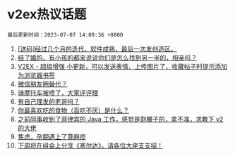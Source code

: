 # v2ex热议话题

`最后更新时间：2023-07-07 14:09:36 +0800`

1. [[送码]经过几个月的迭代，软件成熟，最后一次发创造区。](https://www.v2ex.com/t/954786)
1. [结了婚的、有小孩的都来说说你们是怎么找到另一半的，相亲吗？](https://www.v2ex.com/t/954745)
1. [V2EX - 超级增强 小更新，可以发送表情、上传图片了，收藏帖子时提示添加为浏览器书签](https://www.v2ex.com/t/954772)
1. [微信朋友圈替代？](https://www.v2ex.com/t/954664)
1. [骑摩托车被喷了，大家评评理](https://www.v2ex.com/t/954599)
1. [有自己理发的老哥吗？](https://www.v2ex.com/t/954763)
1. [你最喜欢吃的食物（百吃不厌）是什么？](https://www.v2ex.com/t/954826)
1. [之前同事收到了菲律宾的 Java 工作，感觉是割腰子的，拿不准，求教下 v2 的大佬](https://www.v2ex.com/t/954604)
1. [焦虑，孕期遇上了荨麻疹](https://www.v2ex.com/t/954730)
1. [下周将在组会上分享《塞尔达》，请各位大佬支支招！](https://www.v2ex.com/t/954666)

